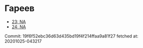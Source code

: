 # Гареев
- [23: NA](23.md)
- [24: NA](24.md)

Commit: 19f6f52ebc36d63d435bd19f4f214ffaa9a81f27
 fetched at: 20201025-043217
